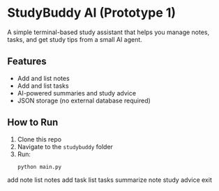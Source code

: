 # StudyBuddy AI (Prototype 1)

A simple terminal-based study assistant that helps you manage notes, tasks, and get study tips from a small AI agent.

## Features
- Add and list notes
- Add and list tasks
- AI-powered summaries and study advice
- JSON storage (no external database required)

## How to Run
1. Clone this repo
2. Navigate to the `studybuddy` folder
3. Run:
   ```bash
   python main.py
add note
list notes
add task
list tasks
summarize note
study advice
exit

